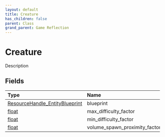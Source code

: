 ```yaml
---
layout: default
title: Creature
has_children: false
parent: Class
grand_parent: Game Reflection
---
```

# Creature
Description 

## Fields

| Type | Name |
|:-------------|:--------------|
| [ResourceHandle_EntityBlueprint](/docs/game-reflection/components/resource_handle__entity_blueprint) | blueprint |
| [float](/docs/game-reflection/components/float) | max_difficulty_factor |
| [float](/docs/game-reflection/components/float) | min_difficulty_factor |
| [float](/docs/game-reflection/components/float) | volume_spawn_proximity_factor |

